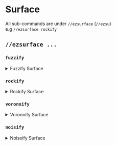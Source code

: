 # Surface

All sub-commands are under `//ezsurface`  (`//ezsu`) \
e.g `//ezsurface rockify`

## `//ezsurface ...`

### `fuzzify`

<details>

<summary>Fuzzify Surface</summary>

**`//ezsu fuzzify <radius> [smooth_radius] [smooth_iterations] [-c] [-e] [-m] [-t]`**

Uses white noise to make the surface appear more fuzzy.

* **Radius**: A float value determining the maximum distance from the surface that modifications can occur.
* **Smooth Radius** (Default: 0): Specifies the radius for smoothing operations.
* **Smooth Iterations** (Default: 0): Determines how many times the smoothing operation is applied.
* **-c**: Restricts modifications to only carve into the terrain.
* **-e**: Limits the operation to only expand out from the terrain.
* **-m**: Applies a mask to only modify surfaces that match the specified criteria. \
  This option can significantly slow down the process due to the added complexity of matching surfaces.
* **-t**: Tries to retain the topology of the region.

</details>

### `rockify`

<details>

<summary>Rockify Surface</summary>

**`//ezsu rockify <radius> [size] [oct] [smooth_radius] [smooth_iterations] [-c] [-e] [-m] [-t]`**

Uses Perlin noise to make a surface rocky.

* **Radius**: A float value determining the maximum distance from the surface that modifications can occur.
* **Noise Size** (Default: 10): Controls the scale of the noise used.
* **Noise Octaves** (Default: 1): Sets the number of layers of noise applied.
* **Smooth Radius** (Default: 1): Specifies the radius for smoothing operations.
* **Smooth Iterations** (Default: 4): Determines how many times the smoothing operation is applied.
* **-c**: Restricts modifications to only carve into the terrain.
* **-e**: Limits the operation to only expand out from the terrain.
* **-m**: Applies a mask to only modify surfaces that match the specified criteria. \
  This option can significantly slow down the process due to the added complexity of matching surfaces.
* **-t**: Tries to retain the topology of the region.

</details>

### `voronoify`

<details>

<summary>Voronoify Surface</summary>

**`//ezsu voronoify <radius> [cell_size] [smooth_radius] [smooth_iterations] [-c] [-e] [-m] [-t]`**

Uses Voronoi noise to deform a surface.

* **Radius**: A float value determining the maximum distance from the surface that modifications can occur.
* **Cell Size** (Default: 12): Determines the average size of each cell in the Voronoi pattern, affecting the scale of the texture.
* **Smooth Radius** (Default: 0): Specifies the radius for smoothing operations.
* **Smooth Iterations** (Default: 0): Determines how many times the smoothing operation is applied.
* **-c**: Restricts modifications to only carve into the terrain.
* **-e**: Limits the operation to only expand out from the terrain.
* **-m**: Applies a mask to only modify surfaces that match the specified criteria. \
  This option can significantly slow down the process due to the added complexity of matching surfaces.
* **-t**: Tries to retain the topology of the region.

</details>

### `noisify`

<details>

<summary>Noiseify Surface</summary>

**`//ezsu noisify <radius> <noise> [scale] [smooth_radius] [smooth_iterations] [-c] [-e] [-m] [-t]`**

Uses a noise preset to deform a surface.

* **Radius**: A float value determining the maximum distance from the surface that modifications can occur.
* **Noise**: Specifies the noise to use for the modification.
* **Scale** (Default: 1): Adjusts the scale of the noise.
* **Smooth Radius** (Default: 1): Specifies the radius for smoothing operations.
* **Smooth Iterations** (Default: 4): Determines how many times the smoothing operation is applied.
* **-c**: Restricts modifications to only carve into the terrain.
* **-e**: Limits the operation to only expand out from the terrain.
* **-m**: Applies a mask to only modify surfaces that match the specified criteria. \
  This option can significantly slow down the process due to the added complexity of matching surfaces.
* **-t**: Tries to retain the topology of the region.

</details>

